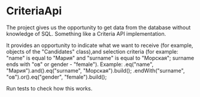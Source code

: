 # CriteriaApi

The project gives us the opportunity to get data from the database without knowledge of SQL. Something like a Criteria API implementation.

It provides an opportunity to indicate what we want to receive (for example, objects of the "Candidates" class),and selection criteria (for example: "name" is equal to "Мария" and "surname" is equal to "Морская"; surname ends with "oв" or gender - "female").
Example:
.eq("name", "Мария").and().eq("surname", "Морская").build();
.endWith("surname", "ов").or().eq("gender", "female").build();

Run tests to check how this works.
